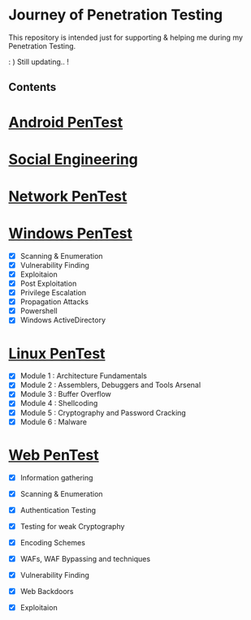 # Journey of Penetration Testing

This repository is intended just for supporting & helping me during my Penetration Testing.

: ) Still updating.. !


## Contents


#  [ Android PenTest](https://github.com/sarathlalup/Cyber-security/tree/master/Android)
#  [ Social Engineering](https://github.com/sarathlalup/Cyber-security/blob/master/Social%20Engineering%20Attacks/README.md)
#  [ Network PenTest]()
#  [ Windows PenTest](https://github.com/sarathlalup/Cyber-security/blob/master/Windows%20Exploitaion/README.md)
* [x] Scanning & Enumeration
* [x] Vulnerability Finding
* [x] Exploitaion
* [x] Post Exploitation
* [x] Privilege Escalation
* [x] Propagation Attacks 
* [x] Powershell
* [x] Windows ActiveDirectory
#  [ Linux PenTest](https://github.com/sarathlalup/Cyber-security/tree/master/Linux%20Exploitation)
* [x] Module 1 : Architecture Fundamentals
* [x] Module 2 : Assemblers, Debuggers and Tools Arsenal
* [x] Module 3 : Buffer Overflow  
* [x] Module 4 : Shellcoding  
* [x] Module 5 : Cryptography and Password Cracking 
* [x] Module 6 : Malware 
#  [ Web PenTest](https://github.com/sarathlalup/Cyber-security/blob/master/Website%20Hacking/README.md)
* [x] Information gathering
* [x] Scanning & Enumeration
* [x] Authentication Testing 
* [x] Testing for weak Cryptography 
* [x] Encoding Schemes 
* [x] WAFs, WAF Bypassing and techniques 
* [x] Vulnerability Finding
* [x] Web Backdoors
* [x] Exploitaion

